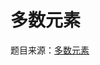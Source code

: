 多数元素
===
题目来源：[多数元素](https://leetcode.cn/problems/majority-element/?envType=study-plan-v2&envId=top-interview-150)